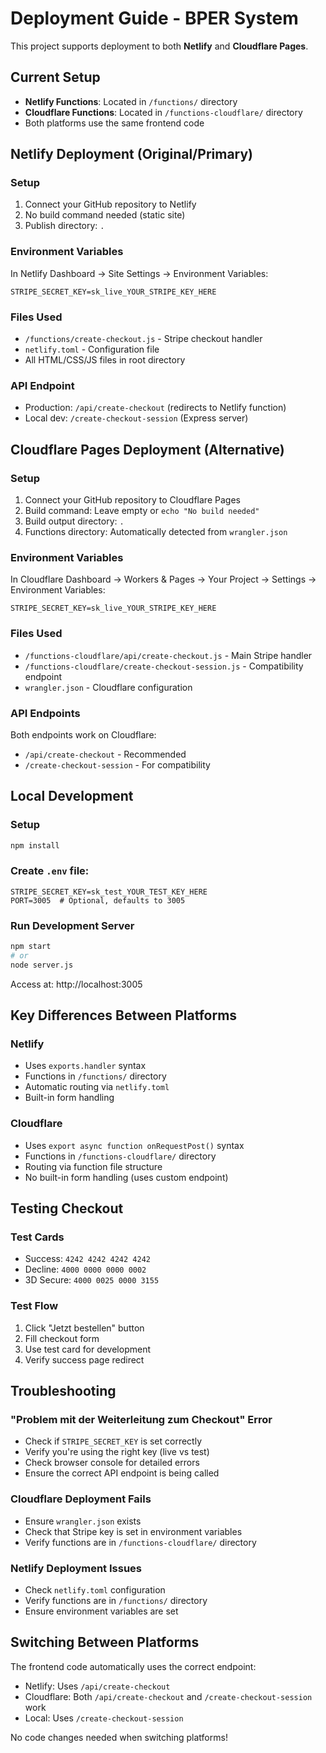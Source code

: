 # Deployment Guide - BPER System

This project supports deployment to both **Netlify** and **Cloudflare Pages**.

## Current Setup

- **Netlify Functions**: Located in `/functions/` directory
- **Cloudflare Functions**: Located in `/functions-cloudflare/` directory
- Both platforms use the same frontend code

## Netlify Deployment (Original/Primary)

### Setup
1. Connect your GitHub repository to Netlify
2. No build command needed (static site)
3. Publish directory: `.`

### Environment Variables
In Netlify Dashboard → Site Settings → Environment Variables:
```
STRIPE_SECRET_KEY=sk_live_YOUR_STRIPE_KEY_HERE
```

### Files Used
- `/functions/create-checkout.js` - Stripe checkout handler
- `netlify.toml` - Configuration file
- All HTML/CSS/JS files in root directory

### API Endpoint
- Production: `/api/create-checkout` (redirects to Netlify function)
- Local dev: `/create-checkout-session` (Express server)

## Cloudflare Pages Deployment (Alternative)

### Setup
1. Connect your GitHub repository to Cloudflare Pages
2. Build command: Leave empty or `echo "No build needed"`
3. Build output directory: `.`
4. Functions directory: Automatically detected from `wrangler.json`

### Environment Variables
In Cloudflare Dashboard → Workers & Pages → Your Project → Settings → Environment Variables:
```
STRIPE_SECRET_KEY=sk_live_YOUR_STRIPE_KEY_HERE
```

### Files Used
- `/functions-cloudflare/api/create-checkout.js` - Main Stripe handler
- `/functions-cloudflare/create-checkout-session.js` - Compatibility endpoint
- `wrangler.json` - Cloudflare configuration

### API Endpoints
Both endpoints work on Cloudflare:
- `/api/create-checkout` - Recommended
- `/create-checkout-session` - For compatibility

## Local Development

### Setup
```bash
npm install
```

### Create `.env` file:
```
STRIPE_SECRET_KEY=sk_test_YOUR_TEST_KEY_HERE
PORT=3005  # Optional, defaults to 3005
```

### Run Development Server
```bash
npm start
# or
node server.js
```

Access at: http://localhost:3005

## Key Differences Between Platforms

### Netlify
- Uses `exports.handler` syntax
- Functions in `/functions/` directory
- Automatic routing via `netlify.toml`
- Built-in form handling

### Cloudflare
- Uses `export async function onRequestPost()` syntax
- Functions in `/functions-cloudflare/` directory
- Routing via function file structure
- No built-in form handling (uses custom endpoint)

## Testing Checkout

### Test Cards
- Success: `4242 4242 4242 4242`
- Decline: `4000 0000 0000 0002`
- 3D Secure: `4000 0025 0000 3155`

### Test Flow
1. Click "Jetzt bestellen" button
2. Fill checkout form
3. Use test card for development
4. Verify success page redirect

## Troubleshooting

### "Problem mit der Weiterleitung zum Checkout" Error
- Check if `STRIPE_SECRET_KEY` is set correctly
- Verify you're using the right key (live vs test)
- Check browser console for detailed errors
- Ensure the correct API endpoint is being called

### Cloudflare Deployment Fails
- Ensure `wrangler.json` exists
- Check that Stripe key is set in environment variables
- Verify functions are in `/functions-cloudflare/` directory

### Netlify Deployment Issues
- Check `netlify.toml` configuration
- Verify functions are in `/functions/` directory
- Ensure environment variables are set

## Switching Between Platforms

The frontend code automatically uses the correct endpoint:
- Netlify: Uses `/api/create-checkout`
- Cloudflare: Both `/api/create-checkout` and `/create-checkout-session` work
- Local: Uses `/create-checkout-session`

No code changes needed when switching platforms!